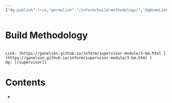 ```yaml
---
{"dg-publish":true,"permalink":"/inform/build-methodology/","dgHomeLink":true,"dgPassFrontmatter":false}
---
```


# Build Methodology
```ad-info

Link: [https://ganelson.github.io/inform/supervisor-module/3-bm.html ](https://ganelson.github.io/inform/supervisor-module/3-bm.html )
Up: [[supervisor]]
```

# Contents
- 
